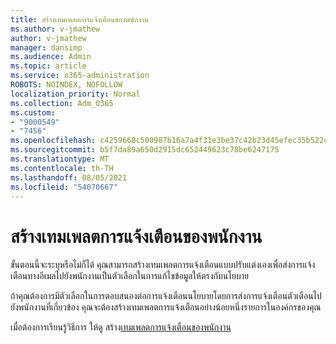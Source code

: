 ```yaml
---
title: สร้างเทมเพลตการแจ้งเตือนของพนักงาน
ms.author: v-jmathew
author: v-jmathew
manager: dansimp
ms.audience: Admin
ms.topic: article
ms.service: o365-administration
ROBOTS: NOINDEX, NOFOLLOW
localization_priority: Normal
ms.collection: Adm_O365
ms.custom:
- "9000549"
- "7456"
ms.openlocfilehash: c4259668c500987b16a7a4f31e3be37c42b23d45efec35b522c95213680299f3
ms.sourcegitcommit: b5f7da89a650d2915dc652449623c78be6247175
ms.translationtype: MT
ms.contentlocale: th-TH
ms.lasthandoff: 08/05/2021
ms.locfileid: "54070667"
---
```

# <a name="create-employee-notice-templates"></a>สร้างเทมเพลตการแจ้งเตือนของพนักงาน

ขั้นตอนนี้จะระบุหรือไม่ก็ได้ คุณสามารถสร้างเทมเพลตการแจ้งเตือนแบบปรับแต่งเองเพื่อส่งการแจ้งเตือนทางอีเมลไปยังพนักงานเป็นตัวเลือกในการแก้ไขข้อมูลให้ตรงกับนโยบาย

ถ้าคุณต้องการมีตัวเลือกในการตอบสนองต่อการแจ้งเตือนนโยบายโดยการส่งการแจ้งเตือนตัวเตือนไปยังพนักงานที่เกี่ยวข้อง คุณจะต้องสร้างเทมเพลตการแจ้งเตือนอย่างน้อยหนึ่งรายการในองค์กรของคุณ

เมื่อต้องการเรียนรู้วิธีการ ให้ดู สร้าง[เทมเพลตการแจ้งเตือนของพนักงาน](https://go.microsoft.com/fwlink/?linkid=2129080)
